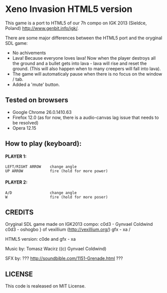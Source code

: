 Xeno Invasion HTML5 version
===========================

This game is a port to HTML5 of our 7h compo on IGK 2013 (Sieldce, Poland) http://www.genbit.info/igk/.

There are some major differences between the HTML5 port and the oryginal SDL game:

- No achivements
- Lava! Because everyone loves lava! Now when the player destroys all the ground and a bullet gets into 
   lava - lava will rise and reset the ground. (This will also happen when to many creepers will fall 
   into lava).
- The game will automaticaly pause when there is no focus on the window / tab.
- Added a 'mute' button.



Tested on browsers
------------------

- Google Chrome 26.0.1410.63
- Firefox 12.0 (as for now, there is a audio-canvas lag issue that needs to be resolved)
- Opera 12.15


How to play (keyboard):
-----------------------

#### PLAYER 1:
    
    LEFT/RIGHT ARROW    change angle
    UP ARROW            fire (hold for more power)

#### PLAYER 2: 
    
    A/D                 change angle
    W                   fire (hold for more poser)


CREDITS
-------

Oryginal SDL game made on IGK2013 compo:
  c0d3 - Gynvael Coldwind \
  c0d3 - oshogbo           } of vexillium (http://vexillium.org/)
   gfx - xa               /

HTML5 version:
  c0de and gfx - xa

Music by:
 Tomasz Wacirz ((c) Gynvael Coldwind)

SFX by:
  ??? http://soundbible.com/1151-Grenade.html ???



LICENSE
-------

This code is realeased on MIT License.
